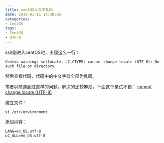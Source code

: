 ```yaml
---
title: centOS上汉字乱码
date: 2019-01-11 14:48:06
categories:
- CentOS
tags:
- CentOS
- UTF-8
---
```


ssh刚进入centOS时，出现这么一行：
```
Centos warning: setlocale: LC_CTYPE: cannot change locale (UTF-8): No such file or directory
```
然后查看代码，代码中的中文字符全部为乱码。

笔者以前遇到过这样的问题，解决的比较麻烦，下面这个亲试不错：
[cannot change locale (UTF-8)](https://gist.github.com/mes01/c8634bd4f94f21e4f4259e257509d68f)

建立文件：
```
vi /etc/environment
```

添加内容：
```
LANG=en_US.utf-8
LC_ALL=en_US.utf-8
```



